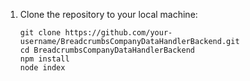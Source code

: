 1. Clone the repository to your local machine:

   ```
   git clone https://github.com/your-username/BreadcrumbsCompanyDataHandlerBackend.git
   cd BreadcrumbsCompanyDataHandlerBackend
   npm install
   node index
   ```
